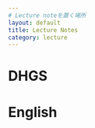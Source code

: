 ```yaml
---
# Lecture noteを置く場所
layout: default
title: Lecture Notes
category: lecture
---
```


# DHGS

# English


